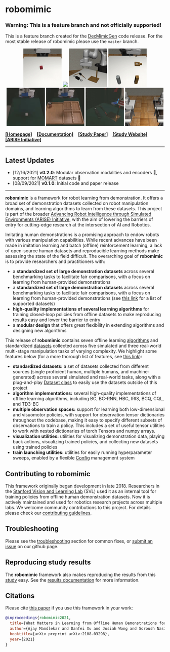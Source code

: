 # robomimic

### Warning: This is a feature branch and not officially supported!

This is a feature branch created for the [DexMimicGen](https://dexmimicgen.github.io/) code release. For the most stable release of robomimic please use the `master` branch.

<p align="center">
  <img width="24.0%" src="docs/images/task_lift.gif">
  <img width="24.0%" src="docs/images/task_can.gif">
  <img width="24.0%" src="docs/images/task_tool_hang.gif">
  <img width="24.0%" src="docs/images/task_square.gif">
  <img width="24.0%" src="docs/images/task_lift_real.gif">
  <img width="24.0%" src="docs/images/task_can_real.gif">
  <img width="24.0%" src="docs/images/task_tool_hang_real.gif">
  <img width="24.0%" src="docs/images/task_transport.gif">
 </p>

[**[Homepage]**](https://arise-initiative.github.io/robomimic-web/) &ensp; [**[Documentation]**](https://arise-initiative.github.io/robomimic-web/docs/introduction/overview.html) &ensp; [**[Study Paper]**](https://arxiv.org/abs/2108.03298) &ensp; [**[Study Website]**](https://arise-initiative.github.io/robomimic-web/study/) &ensp; [**[ARISE Initiative]**](https://github.com/ARISE-Initiative)

-------
## Latest Updates
- [12/16/2021] **v0.2.0**: Modular observation modalities and encoders :wrench:, support for [MOMART](https://sites.google.com/view/il-for-mm/home) datasets :open_file_folder:
- [08/09/2021] **v0.1.0**: Initial code and paper release

-------

**robomimic** is a framework for robot learning from demonstration. It offers a broad set of demonstration datasets collected on robot manipulation domains, and learning algorithms to learn from these datasets. This project is part of the broader [Advancing Robot Intelligence through Simulated Environments (ARISE) Initiative](https://github.com/ARISE-Initiative), with the aim of lowering the barriers of entry for cutting-edge research at the intersection of AI and Robotics.

Imitating human demonstrations is a promising approach to endow robots with various manipulation capabilities. While recent advances have been made in imitation learning and batch (offline) reinforcement learning, a lack of open-source human datasets and reproducible learning methods make assessing the state of the field difficult. The overarching goal of **robomimic** is to provide researchers and practitioners with:

- a **standardized set of large demonstration datasets** across several benchmarking tasks to facilitate fair comparisons, with a focus on learning from human-provided demonstrations
- a **standardized set of large demonstration datasets** across several benchmarking tasks to facilitate fair comparisons, with a focus on learning from human-provided demonstrations (see [this link](https://arise-initiative.github.io/robomimic-web/docs/introduction/quickstart.html#supported-datasets) for a list of supported datasets)
- **high-quality implementations of several learning algorithms** for training closed-loop policies from offline datasets to make reproducing results easy and lower the barrier to entry
- a **modular design** that offers great flexibility in extending algorithms and designing new algorithms

This release of **robomimic** contains seven offline learning [algorithms](https://arise-initiative.github.io/robomimic-web/docs/modules/algorithms.html) and standardized [datasets](https://arise-initiative.github.io/robomimic-web/docs/introduction/results.html) collected across five simulated and three real-world multi-stage manipulation tasks of varying complexity. We highlight some features below (for a more thorough list of features, see [this link](https://arise-initiative.github.io/robomimic-web/docs/introduction/quickstart.html#features-overview)):

- **standardized datasets:** a set of datasets collected from different sources (single proficient human, multiple humans, and machine-generated) across several simulated and real-world tasks, along with a plug-and-play [Dataset class](https://arise-initiative.github.io/robomimic-web/docs/modules/datasets.html) to easily use the datasets outside of this project
- **algorithm implementations:** several high-quality implementations of offline learning algorithms, including BC, BC-RNN, HBC, IRIS, BCQ, CQL, and TD3-BC
- **multiple observation spaces:** support for learning both low-dimensional and visuomotor policies, with support for observation tensor dictionaries throughout the codebase, making it easy to specify different subsets of observations to train a policy. This includes a set of useful tensor utilities to work with nested dictionaries of torch Tensors and numpy arrays.
- **visualization utilities:** utilities for visualizing demonstration data, playing back actions, visualizing trained policies, and collecting new datasets using trained policies
- **train launching utilities:** utilities for easily running hyperparameter sweeps, enabled by a flexible [Config](https://arise-initiative.github.io/robomimic-web/docs/modules/configs.html) management system

## Contributing to robomimic

This framework originally began development in late 2018. Researchers in the [Stanford Vision and Learning Lab](http://svl.stanford.edu/) (SVL) used it as an internal tool for training policies from offline human demonstration datasets. Now it is actively maintained and used for robotics research projects across multiple labs. We welcome community contributions to this project. For details please check our [contributing guidelines](https://arise-initiative.github.io/robomimic-web/docs/miscellaneous/contributing.html).

## Troubleshooting

Please see the [troubleshooting](https://arise-initiative.github.io/robomimic-web/docs/miscellaneous/troubleshooting.html) section for common fixes, or [submit an issue](https://github.com/ARISE-Initiative/robomimic/issues) on our github page.

## Reproducing study results

The **robomimic** framework also makes reproducing the results from this [study](https://arise-initiative.github.io/robomimic-web/study) easy. See the [results documentation](https://arise-initiative.github.io/robomimic-web/docs/introduction/results.html) for more information.

## Citations

Please cite [this paper](https://arxiv.org/abs/2108.03298) if you use this framework in your work:

```bibtex
@inproceedings{robomimic2021,
  title={What Matters in Learning from Offline Human Demonstrations for Robot Manipulation},
  author={Ajay Mandlekar and Danfei Xu and Josiah Wong and Soroush Nasiriany and Chen Wang and Rohun Kulkarni and Li Fei-Fei and Silvio Savarese and Yuke Zhu and Roberto Mart\'{i}n-Mart\'{i}n},
  booktitle={arXiv preprint arXiv:2108.03298},
  year={2021}
}
```
